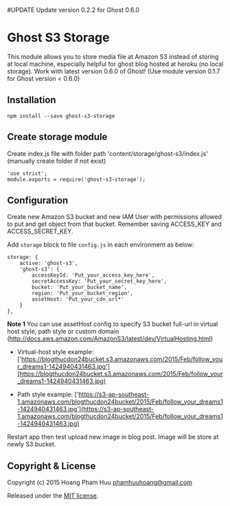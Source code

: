#UPDATE
Update version 0.2.2 for Ghost 0.6.0

# Ghost S3 Storage

This module allows you to store media file at Amazon S3 instead of storing at local machine, especially helpful for ghost blog hosted at heroku (no local storage). Work with latest version 0.6.0 of Ghost! (Use module version 0.1.7 for Ghost version < 0.6.0)

## Installation

    npm install --save ghost-s3-storage

## Create storage module

Create index.js file with folder path 'content/storage/ghost-s3/index.js' (manually create folder if not exist)

    'use strict';
    module.exports = require('ghost-s3-storage');

## Configuration

Create new Amazon S3 bucket and new IAM User with permissions allowed to put and get object from that bucket. Remember saving ACCESS_KEY and ACCESS_SECRET_KEY.

Add `storage` block to file `config.js` in each environment as below:

    storage: {
        active: 'ghost-s3',
        'ghost-s3': {
            accessKeyId: 'Put_your_access_key_here',
            secretAccessKey: 'Put_your_secret_key_here',
            bucket: 'Put_your_bucket_name',
            region: 'Put_your_bucket_region',
            assetHost: 'Put_your_cdn_url*'
        }
    },

**Note 1**
You can use assetHost config to specify S3 bucket full-url in virtual host style, path style or custom domain (http://docs.aws.amazon.com/AmazonS3/latest/dev/VirtualHosting.html)

- Virtual-host style example: ['https://blogthucdon24bucket.s3.amazonaws.com/2015/Feb/follow_your_dreams1-1424940431463.jpg'](https://blogthucdon24bucket.s3.amazonaws.com/2015/Feb/follow_your_dreams1-1424940431463.jpg)

- Path style example: ['https://s3-ap-southeast-1.amazonaws.com/blogthucdon24bucket/2015/Feb/follow_your_dreams1-1424940431463.jpg'](https://s3-ap-southeast-1.amazonaws.com/blogthucdon24bucket/2015/Feb/follow_your_dreams1-1424940431463.jpg)

Restart app then test upload new image in blog post. Image will be store at newly S3 bucket.

## Copyright & License

Copyright (c) 2015  Hoang Pham Huu <phamhuuhoang@gmail.com>

Released under the [MIT license](https://github.com/muzix/ghost-s3/blob/master/LICENSE).

